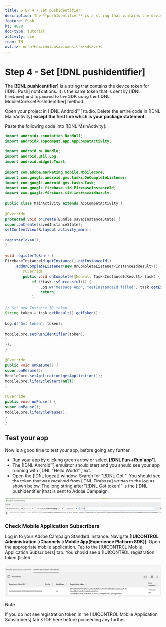 ```yaml
---
title: STEP 4 - Set pushidentifier
description: The **pushIdentifier** is a string that contains the device token for push notifications. It is the same token that is sent by Firebase and is passed  to the SDK using the MobileCore.setPushIdentifier method.
feature: Push
kt: 4828
doc-type: tutorial
activity: use
team: TM
exl-id: 08387b84-edaa-45ee-ae66-53bcbd5c7c39
---
```

# Step 4 - Set [!DNL pushidentifier]

The **[!DNL pushidentifier]** is a string that contains the device token for [!DNL Push] notifications. It is the same token that is sent by [!DNL Firebase] and is passed to the SDK using the [!DNL MobileCore.setPushIdentifier] method.

Open your project in [!DNL Android™ ]studio. Delete the entire code in [!DNL MainActivity] **except the first line which is your package statement**.

Paste the following code into [!DNL MainActivity]:

<!--
Removed `{.line-numbers}` below
-->

```java
import androidx.annotation.NonNull;
import androidx.appcompat.app.AppCompatActivity;

import android.os.Bundle;
import android.util.Log;
import android.widget.Toast;

import com.adobe.marketing.mobile.MobileCore;
import com.google.android.gms.tasks.OnCompleteListener;
import com.google.android.gms.tasks.Task;
import com.google.firebase.iid.FirebaseInstanceId;
import com.google.firebase.iid.InstanceIdResult;

public class MainActivity extends AppCompatActivity {

@Override
protected void onCreate(Bundle savedInstanceState) {
super.onCreate(savedInstanceState);
setContentView(R.layout.activity_main);

registerToken();
}

void registerToken() {
FirebaseInstanceId.getInstance().getInstanceId()
    .addOnCompleteListener(new OnCompleteListener<InstanceIdResult>() {
        @Override
        public void onComplete(@NonNull Task<InstanceIdResult> task) {
            if (!task.isSuccessful()) {
                Log.w("Message App", "getInstanceId failed", task.getException());
                return;
            }

// Get new Instance ID token
String token = task.getResult().getToken();

Log.d("Got token", token);

MobileCore.setPushIdentifier(token);
}
});
}

@Override
public void onResume() {
super.onResume();
MobileCore.setApplication(getApplication());
MobileCore.lifecycleStart(null);
}

@Override
public void onPause() {
super.onPause();
MobileCore.lifecyclePause();
}
}

```

## Test your app

Now is a good time to test your app, before going any further.

* Run your app by clicking green arrow or select **[!DNL Run->Run'app']**.
* The [!DNL Android™] emulator should start and you should see your app running with [!DNL "Hello World" ]text.
* Open the [!DNL logcat] window. Search for "[!DNL Got]". You should see the token that was received from [!DNL Firebase] written to the log as shown below. The long string after "[!DNL Got token]" is the [!DNL pushidentifier ]that is sent to Adobe Campaign.

![logcat-token](assets/logcat-got-token.PNG)

### Check Mobile Application Subscribers

Log in to your Adobe Campaign Standard instance.
Navigate **[!UICONTROL Administration->Channels->Mobile App(Experience Platform SDK)]**. Open the appropriate mobile application. Tab to the [!UICONTROL Mobile Application Subscribers] tab. You should see a [!UICONTROL registration token ]listed.

![mobile-application-subscribers](assets/mobile-application-subscribers.PNG)

>[!NOTE]
>
>If you do not see registration token in the [!UICONTROL Mobile Application Subscribers] tab STOP here before proceeding any further.
